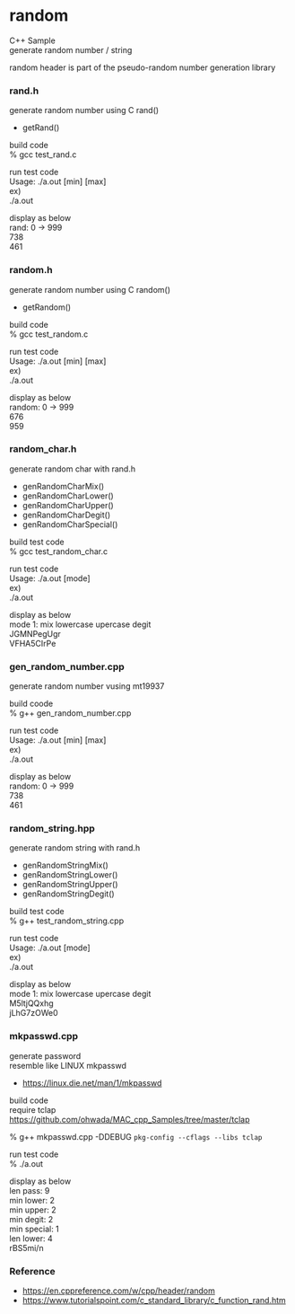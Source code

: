 random
===============

C++ Sample <br/>
generate random number / string <br/>

random header is part of the pseudo-random number generation library <br/>


### rand.h
generate random number using C rand() <br/>
- getRand()

build  code <br/>
% gcc  test_rand.c <br/>

run test code <br/>
Usage: ./a.out [min] [max] <br/>
ex) <br/>
./a.out <br/>

display as below <br/>
rand: 0 -> 999 <br/>
738 <br/>
461 <br/>

### random.h
generate random number using C random() <br/>
- getRandom()

build  code <br/>
% gcc  test_random.c <br/>

run test code <br/>
Usage: ./a.out [min] [max] <br/>
ex) <br/>
./a.out <br/>

display as below <br/>
random: 0 -> 999 <br/>
 676 <br/> 
 959 <br/>

### random_char.h
generate random char with rand.h <br/>

- genRandomCharMix()
- genRandomCharLower()
- genRandomCharUpper()
- genRandomCharDegit()
- genRandomCharSpecial()

build test code <br/>
% gcc  test_random_char.c <br/>

run test code <br/>
Usage: ./a.out [mode] <br/>
ex) <br/>
./a.out <br/>

display as below <br/>
 mode 1: mix lowercase upercase degit <br/>
JGMNPegUgr <br/>
VFHA5CIrPe <br/>

### gen_random_number.cpp
generate random number vusing mt19937 <br/>

build  coode <br/>
% g++  gen_random_number.cpp <br/>

run test code <br/>
Usage: ./a.out [min] [max] <br/>
ex) <br/>
./a.out <br/>

display as below <br/>
 random: 0 -> 999 <br/>
738 <br/>
461 <br/>


### random_string.hpp
generate random string with rand.h <br/>

- genRandomStringMix()
- genRandomStringLower()
- genRandomStringUpper()
- genRandomStringDegit()

build test code <br/>
% g++  test_random_string.cpp <br/>

run test code <br/>
Usage: ./a.out [mode] <br/>
ex) <br/>
./a.out <br/>

display as below <br/>
mode 1: mix lowercase upercase degit <br/>
M5ltjQQxhg <br/>
jLhG7zOWe0 <br/>


### mkpasswd.cpp
generate password <br/>
resemble like LINUX mkpasswd <br/>
- https://linux.die.net/man/1/mkpasswd

build  code <br/>
require tclap <br/>
https://github.com/ohwada/MAC_cpp_Samples/tree/master/tclap <br/>

% g++  mkpasswd.cpp -DDEBUG `pkg-config --cflags --libs tclap` 

run test code <br/>
% ./a.out <br/>


display as below <br/>
len pass: 9 <br/>
min lower: 2 <br/>
min upper: 2 <br/>
min degit: 2 <br/>
min special: 1 <br/>
len lower: 4 <br/>
rBS5mi/n <br/>


### Reference
- https://en.cppreference.com/w/cpp/header/random
- https://www.tutorialspoint.com/c_standard_library/c_function_rand.htm
